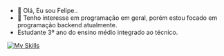 - 👋 Olá, Eu sou Felipe..
- 👀 Tenho interesse em programação em geral, porém estou focado em programação backend atualmente.
- Estudante 3º ano do ensino médio integrado ao técnico.
  
[![My Skills](https://skillicons.dev/icons?i=dart,flutter,java,mysql,go,php)](https://skillicons.dev)

<!---
FelipeRepository/FelipeRepository is a ✨ special ✨ repository because its `README.md` (this file) appears on your GitHub profile.
You can click the Preview link to take a look at your changes.
--->
